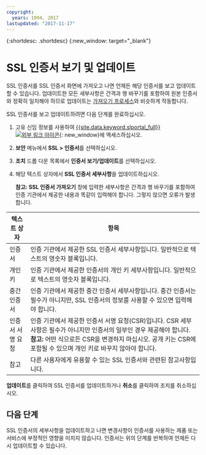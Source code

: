 ```yaml
---
copyright:
  years: 1994, 2017
lastupdated: "2017-11-17"
---
```


{:shortdesc: .shortdesc}
{:new_window: target="_blank"}

# SSL 인증서 보기 및 업데이트

SSL 인증서를 SSL 인증서 화면에 가져오고 나면 언제든 해당 인증서를 보고 업데이트할 수 있습니다. 업데이트한 모든 세부사항은 간격과 행 바꾸기를 포함하여 원본 인증서와 정확히 일치해야 하므로 업데이트는 [가져오기 프로세스](import-ssl-certificate.html)와 비슷하게 작동합니다.

SSL 인증서를 보고 업데이트하려면 다음 단계를 완료하십시오.

1. 고유 신임 정보를 사용하여 [{{site.data.keyword.slportal_full}} ![외부 링크 아이콘](../../icons/launch-glyph.svg "외부 링크 아이콘")](https://control.softlayer.com/){: new_window}에 액세스하십시오.
2. **보안** 메뉴에서 **SSL > 인증서**를 선택하십시오.
2. **조치** 드롭 다운 목록에서 **인증서 보기/업데이트**를 선택하십시오.
3. 해당 텍스트 상자에서 **SSL 인증서 세부사항**을 업데이트하십시오.

   **참고:** **SSL 인증서 가져오기** 창에 입력한 세부사항은 간격과 행 바꾸기를 포함하여 인증 기관에서 제공한 내용과 똑같이 입력해야 합니다. 그렇지 않으면 오류가 발생합니다.

| 텍스트 상자 | 항목 |
| -------- | ----- |
|인증서 |인증 기관에서 제공한 SSL 인증서 세부사항입니다. 일반적으로 텍스트의 영숫자 블록입니다.|
|개인 키 | 인증 기관에서 제공한 인증서의 개인 키 세부사항입니다. 일반적으로 텍스트의 영숫자 블록입니다.|
|중간 인증서 | 인증 기관에서 제공한 중간 인증서 세부사항입니다. 중간 인증서는 필수가 아니지만, SSL 인증서의 정보를 사용할 수 있으면 입력해야 합니다.|
| 인증서 서명 요청 | 인증 기관에서 제공한 인증서 서명 요청(CSR)입니다. CSR 세부사항은 필수가 아니지만 인증서의 일부인 경우 제공해야 합니다. **참고:** 어떤 식으로든 CSR을 변경하지 마십시오. 공개 키는 CSR에 포함될 수 있으며 개인 키로 바꾸지 않아야 합니다.|
|참고 | 다른 사용자에게 유용할 수 있는 SSL 인증서와 관련된 참고사항입니다.


**업데이트**를 클릭하여 SSL 인증서를 업데이트하거나 **취소**를 클릭하여 조치를 취소하십시오.

## 다음 단계

SSL 인증서의 세부사항을 업데이트하고 나면 변경사항이 인증서를 사용하는 제품 또는 서비스에 부정적인 영향을 미치지 않습니다. 인증서는 위의 단계를 반복하여 언제든 다시 업데이트할 수 있습니다.
